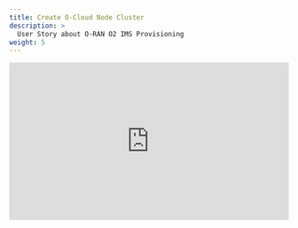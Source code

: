 ```yaml
---
title: Create O-Cloud Node Cluster
description: >
  User Story about O-RAN O2 IMS Provisioning
weight: 5
---
```


 <div class="container">
  <iframe class="responsive-iframe" src="https://docs.google.com/presentation/d/e/2PACX-1vTCgOufcrbqNHkopzOVS_yuvcN2H4ZDJc-LEGEiSAhSIUWS0_2h4IZ5GP0Eq0WXqg/embed?start=false&loop=false&delayms=3000" frameborder="0" allowfullscreen="true" mozallowfullscreen="true" webkitallowfullscreen="true"></iframe>
</div> 

<style>
.container {
  position: relative;
  width: 100%;
  overflow: hidden;
  padding-top: 56.25%; /* 16:9 Aspect Ratio */
}

.responsive-iframe {
  position: absolute;
  top: 0;
  left: 0;
  bottom: 0;
  right: 0;
  width: 100%;
  height: 100%;
  border: none;
}
</style>